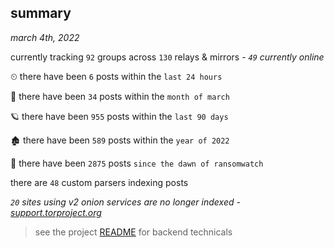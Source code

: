 
## summary
_march 4th, 2022_

currently tracking `92` groups across `130` relays & mirrors - _`49` currently online_

⏲ there have been `6` posts within the `last 24 hours`

🦈 there have been `34` posts within the `month of march`

🪐 there have been `955` posts within the `last 90 days`

🏚 there have been `589` posts within the `year of 2022`

🦕 there have been `2875` posts `since the dawn of ransomwatch`

there are `48` custom parsers indexing posts

_`20` sites using v2 onion services are no longer indexed - [support.torproject.org](https://support.torproject.org/onionservices/v2-deprecation/)_

> see the project [README](https://github.com/thetanz/ransomwatch#ransomwatch--) for backend technicals
